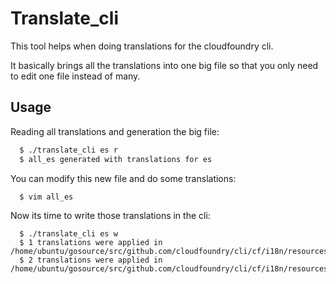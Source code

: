 Translate_cli
=============

This tool helps when doing translations for the cloudfoundry cli.

It basically brings all the translations into one big file so that you only need to edit one file instead of many.

## Usage

Reading all translations and generation the big file:

```bash
  $ ./translate_cli es r
  $ all_es generated with translations for es
```

You can modify this new file and do some translations:

```
  $ vim all_es
```

Now its time to write those translations in the cli:

```
  $ ./translate_cli es w
  $ 1 translations were applied in /home/ubuntu/gosource/src/github.com/cloudfoundry/cli/cf/i18n/resources/es/cf/command_runner/es_ES.all.json
  $ 2 translations were applied in /home/ubuntu/gosource/src/github.com/cloudfoundry/cli/cf/i18n/resources/es/cf/terminal/es_ES.all.json
```

